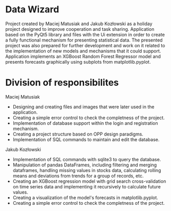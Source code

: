 # Data Wizard

Project created by Maciej Matusiak and Jakub Kozłowski as a holiday project designed to improve cooperation and task sharing. Application based on the PyQt5 library and files with the Ui extension in order to create a fully functional mechanism for presenting statistical data. The presented project was also prepared for further development and work on it related to the implementation of new models and mechanisms that it could support. Application implements an XGBoost Random Forest Regressor model and presents forecasts graphically using subplots from matplotlib.pyplot.

# Division of responsibilites

Maciej Matusiak

- Designing and creating files and images that were later used in the application.
- Creating a simple error control to check the completness of the project.
- Implementation of database support within the login and registration mechanism.
- Creating a project structure based on OPP design paradigms.
- Implementation of SQL commands to maintain and edit the database.

Jakub Kozłowski

- Implementation of SQL commands with sqlite3 to query the database.
- Manipulation of pandas DataFrames, including filtering and merging dataframes, handling missing values in stocks data, calculating rolling means and deviations from trends for a group of records, etc.
- Creating an XGBoost regression model with grid search cross-validation on time series data and implementing it recursively to calculate future values.
- Creating a visualization of the model's forecasts in matplotlib.pyplot.
- Creating a simple error control to check the completness of the project. 
